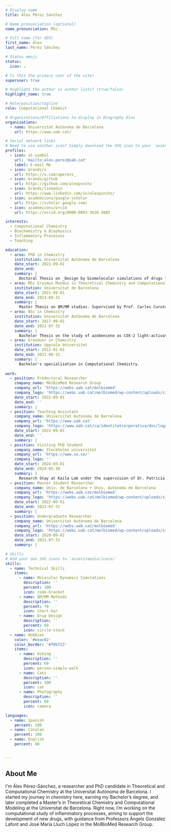 ```yaml
---
# Display name
title: Álex Pérez Sánchez

# Name pronunciation (optional)
name_pronunciation: MSc. 

# Full name (for SEO)
first_name: Álex
last_name: Pérez Sánchez

# Status emoji
status:
  icon: ☕️

# Is this the primary user of the site?
superuser: true

# Highlight the author in author lists? (true/false)
highlight_name: true

# Role/position/tagline
role: Computational Chemist

# Organizations/Affiliations to display in Biography blox
organizations:
  - name: Universitat Autònoma de Barcelona
    url: https://www.uab.cat/

# Social network links
# Need to use another icon? Simply download the SVG icon to your `assets/media/icons/` folder.
profiles:
  - icon: at-symbol
    url: 'mailto:alex.perez@uab.cat'
    label: E-mail Me
  - icon: brands/x
    url: https://x.com/aperezs_
  - icon: brands/github
    url: https://github.com/alexpsnchz
  - icon: brands/linkedin
    url: https://www.linkedin.com/in/alexpsnchz/
  - icon: academicons/google-scholar
    url: https://scholar.google.com/
  - icon: academicons/orcid
    url: https://orcid.org/0000-0003-3636-3885

interests:
  - Computational Chemistry
  - Biochemistry & Biophysics
  - Inflammatory Processes
  - Teaching

education:
  - area: PhD in Chemistry
    institution: Universitat Autònoma de Barcelona
    date_start: 2022-09-01
    date_end: 
    summary: |
      Doctoral Thesis on _Design by biomolecular simulations of drugs for inflammatory-based diseases_. Supervised by Prof. Àngels González Lafont and Prof. José M. Lluch. Doctoral Program in Chemistry. 
  - area: MSc Erasmus Mundus in Theoretical Chemistry and Computational Modelling
    institution: Universitat de Barcelona
    date_start: 2021-09-01
    date_end: 2023-08-31
    summary: |
      Master Thesis on QM/MM studies. Supervised by Prof. Carles Curutchet, Prof. Àngels González-Lafont and Prof. José M. Lluch.
  - area: BSc in Chemistry
    institution: Universitat Autònoma de Barcelona
    date_start: 2017-09-01
    date_end: 2021-07-31
    summary: |
      Bachelor Thesis on the study of azobencene as COX-2 light-activated inhibitors. Supervised by Prof. Àngels González-Lafont.
  - area: Erasmus+ in Chemistry
    institution: Uppsala Universitet
    date_start: 2012-01-01
    date_end: 2021-06-31
    summary: |
      Bachelor's specialization in Computational Chemistry.  
    
work:
  - position: Predoctoral Researcher
    company_name: MolBioMed Research Group
    company_url: 'https://webs.uab.cat/molbiomed'
    company_logo: 'https://webs.uab.cat/molbiomed/wp-content/uploads/sites/355/2023/03/logo_psi_redim.png'
    date_start: 2022-09-01
    date_end: ''
    summary: |
  - position: Teaching Assistant 
    company_name: Universitat Autònoma de Barcelona
    company_url: 'https://www.uab.cat'
    company_logo: 'https://www.uab.cat/ca/identitatcorporativa/doc/logotipuab-v1-verd.png'
    date_start: 2022-09-01
    date_end: ''
    summary: |
  - position: Visiting PhD Student
    company_name: Stockholms universitet
    company_url: 'https://www.su.se/'
    company_logo: ''
    date_start: 2024-03-01
    date_end: 2024-05-30
    summary: |
      Research Stay at Kaila Lab under the supervision of Dr. Patricia Saura and Prof. Ville R.I. Kaila.
  - position: Master Student Researcher 
    company_name: Univ. de Barcelona + Univ. Autònoma de Barcelona
    company_url: 'https://webs.uab.cat/molbiomed'
    company_logo: 'https://webs.uab.cat/molbiomed/wp-content/uploads/sites/355/2023/03/logo_psi_redim.png'
    date_start: 2022-09-01
    date_end: 2023-07-31
    summary: |
  - position: Undergraduate Researcher 
    company_name: Universitat Autònoma de Barcelona
    company_url: 'https://webs.uab.cat/molbiomed'
    company_logo: 'https://webs.uab.cat/molbiomed/wp-content/uploads/sites/355/2023/03/logo_psi_redim.png'
    date_start: 2020-09-01
    date_end: 2021-07-31
    summary: |

# Skills
# Add your own SVG icons to `assets/media/icons/`
skills:
  - name: Technical Skills
    items:
      - name: Molecular Dynamics Simulations
        description: ''
        percent: 100
        icon: code-bracket
      - name: QM/MM Methods
        description: ''
        percent: 70
        icon: chart-bar
      - name: Drug Design
        description: ''
        percent: 60
        icon: circle-stack
  - name: Hobbies
    color: '#eeac02'
    color_border: '#f0bf23'
    items:
      - name: Hiking
        description: ''
        percent: 60
        icon: person-simple-walk
      - name: Cats
        description: ''
        percent: 100
        icon: cat
      - name: Photography
        description: ''
        percent: 80
        icon: camera

languages:
  - name: Spanish
    percent: 100
  - name: Catalan
    percent: 100
  - name: English
    percent: 80


---
```


## About Me

I'm Álex Pérez-Sánchez, a researcher and PhD candidate in Theoretical and Computational Chemistry at the Universitat Autònoma de Barcelona. I started my journey in chemistry here, earning my Bachelor’s degree, and later completed a Master’s in Theoretical Chemistry and Computational Modeling at the Universitat de Barcelona. Right now, I’m working on the computational study of inflammatory processes, aiming to support the development of new drugs, with guidance from Professors Àngels González Lafont and José María Lluch López in the MolBioMed Research Group.
